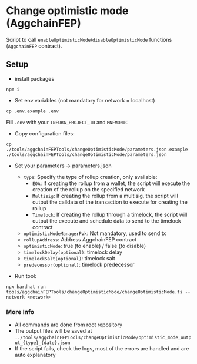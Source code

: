 # Change optimistic mode (AggchainFEP)
Script to call `enableOptimisticMode`/`disableOptimisticMode` functions (`AggchainFEP` contract).

## Setup
- install packages
```
npm i
```

- Set env variables (not mandatory for network = localhost)
````
cp .env.example .env
````

Fill `.env` with your `INFURA_PROJECT_ID` and `MNEMONIC`

-   Copy configuration files:
```
cp ./tools/aggchainFEPTools/changeOptimisticMode/parameters.json.example ./tools/aggchainFEPTools/changeOptimisticMode/parameters.json
```

-  Set your parameters -> parameters.json
    - `type`: Specify the type of rollup creation, only available:
        - `EOA`: If creating the rollup from a wallet, the script will execute the creation of the rollup on the specified network
        - `Multisig`: If creating the rollup from a multisig, the script will output the calldata of the transaction to execute for creating the rollup
        - `Timelock`: If creating the rollup through a timelock, the script will output the execute and schedule data to send to the timelock contract
    - `optimisticModeManagerPvk`: Not mandatory, used to send tx
    - `rollupAddress`: Address AggchainFEP contract
    - `optimisticMode`: true (to enable) / false (to disable)
    - `timelockDelay(optional)`: timelock delay
    - `timelockSalt(optional)`: timelock salt
    - `predecessor(optional)`: timelock predecessor

-  Run tool:
```
npx hardhat run tools/aggchainFEPTools/changeOptimisticMode/changeOptimisticMode.ts --network <network>
```

### More Info
- All commands are done from root repository
- The output files will be saved at `../tools/aggchainFEPTools/changeOptimisticMode/optimistic_mode_output_{type}_{date}.json`
- If the script fails, check the logs, most of the errors are handled and are auto explanatory